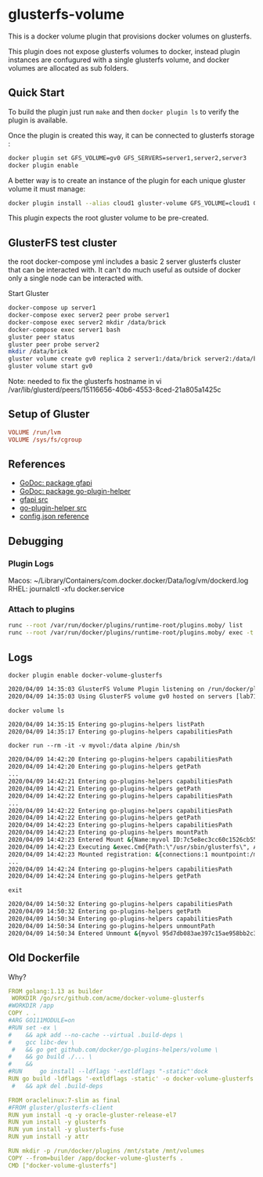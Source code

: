 # glusterfs-volume

This is a docker volume plugin that provisions docker volumes on glusterfs.

This plugin does not expose glusterfs volumes to docker, instead plugin instances are confugured with a single glusterfs volume, and docker volumes are allocated as sub folders.

## Quick Start

To build the plugin just run `make` and then `docker plugin ls` to verify the plugin is available.

Once the plugin is created this way, it can be connected to glusterfs storage :

```bash
docker plugin set GFS_VOLUME=gv0 GFS_SERVERS=server1,server2,server3
docker plugin enable
```

A better way is to create an instance of the plugin for each unique gluster volume it must manage:

```bash
docker plugin install --alias cloud1 gluster-volume GFS_VOLUME=cloud1 GFS_SERVERS=server1,server2,server3
```

This plugin expects the root gluster volume to be pre-created.


## GlusterFS test cluster

the root docker-compose yml includes a basic 2 server glusterfs cluster that can be interacted with. It can't do much useful as outside of docker only a single node can be interacted with.

Start Gluster

```bash
docker-compose up server1
docker-compose exec server2 peer probe server1
docker-compose exec server2 mkdir /data/brick
docker-compose exec server1 bash
gluster peer status
gluster peer probe server2
mkdir /data/brick
gluster volume create gv0 replica 2 server1:/data/brick server2:/data/brick
gluster volume start gv0
```

Note: needed to fix the glusterfs hostname in vi /var/lib/glusterd/peers/15116656-40b6-4553-8ced-21a805a1425c

## Setup of Gluster


```ini
VOLUME /run/lvm
VOLUME /sys/fs/cgroup
```

## References
* [GoDoc: package gfapi](https://godoc.org/github.com/gluster/gogfapi/gfapi)
* [GoDoc: package go-plugin-helper](https://godoc.org/github.com/docker/go-plugins-helpers/volume)
* [gfapi src](https://github.com/gluster/gogfapi)
* [go-plugin-helper src](https://github.com/docker/go-plugins-helpers)
* [config.json reference](https://docs.docker.com/engine/extend/config/)

## Debugging

### Plugin Logs

Macos: ~/Library/Containers/com.docker.docker/Data/log/vm/dockerd.log
RHEL: journalctl -xfu docker.service

### Attach to plugins

```bash
runc --root /var/run/docker/plugins/runtime-root/plugins.moby/ list
runc --root /var/run/docker/plugins/runtime-root/plugins.moby/ exec -t 5693b036ce049834b29fa7f00547dc6f89e626c5814987cb805f905dba5d5358 /bin/sh
```


## Logs

`docker plugin enable docker-volume-glusterfs`
```bash
2020/04/09 14:35:03 GlusterFS Volume Plugin listening on /run/docker/plugins/glusterfs.sock
2020/04/09 14:35:03 Using GlusterFS volume gv0 hosted on servers [lab717.mgsops.net lab718.mgsops.net lab719.mgsops.net]
```

`docker volume ls`
```bash
2020/04/09 14:35:15 Entering go-plugins-helpers listPath
2020/04/09 14:35:17 Entering go-plugins-helpers capabilitiesPath
```

`docker run --rm -it -v myvol:/data alpine /bin/sh`
```bash
2020/04/09 14:42:20 Entering go-plugins-helpers capabilitiesPath
2020/04/09 14:42:20 Entering go-plugins-helpers getPath
...
2020/04/09 14:42:21 Entering go-plugins-helpers capabilitiesPath
2020/04/09 14:42:21 Entering go-plugins-helpers getPath
2020/04/09 14:42:22 Entering go-plugins-helpers capabilitiesPath
...
2020/04/09 14:42:22 Entering go-plugins-helpers capabilitiesPath
2020/04/09 14:42:22 Entering go-plugins-helpers getPath
2020/04/09 14:42:23 Entering go-plugins-helpers capabilitiesPath
2020/04/09 14:42:23 Entering go-plugins-helpers mountPath
2020/04/09 14:42:23 Entered Mount &{Name:myvol ID:7c5e8ec3cc60c1526cb55d8857f8a29d38d070036ad99a9bd38e393f7ae24fdb}
2020/04/09 14:42:23 Executing &exec.Cmd{Path:\"/usr/sbin/glusterfs\", Args:[]string{\"glusterfs\", \"--volfile-server\", \"lab717.mgsops.net\", \"--volfile-server\", \"lab718.mgsops.net\", \"--volfile-server\", \"lab719.mgsops.net\", \"--volfile-id\", \"gv0\", \"--subdir-mount\", \"/myvol\", \"/mnt/volumes/myvol\"}, Env:[]string(nil), Dir:\"\", Stdin:io.Reader(nil), Stdout:io.Writer(nil), Stderr:io.Writer(nil), ExtraFiles:[]*os.File(nil), SysProcAttr:(*syscall.SysProcAttr)(nil), Process:(*os.Process)(nil), ProcessState:(*os.ProcessState)(nil), ctx:context.Context(nil), lookPathErr:error(nil), finished:false, childFiles:[]*os.File(nil), closeAfterStart:[]io.Closer(nil), closeAfterWait:[]io.Closer(nil), goroutine:[]func() error(nil), errch:(chan error)(nil), waitDone:(chan struct {})(nil)}
2020/04/09 14:42:23 Mounted registration: &{connections:1 mountpoint:/mnt/volumes/myvol ids:map[7c5e8ec3cc60c1526cb55d8857f8a29d38d070036ad99a9bd38e393f7ae24fdb:1]}
...
2020/04/09 14:42:24 Entering go-plugins-helpers capabilitiesPath
2020/04/09 14:42:24 Entering go-plugins-helpers getPath
```

`exit`
```bash
2020/04/09 14:50:32 Entering go-plugins-helpers capabilitiesPath
2020/04/09 14:50:32 Entering go-plugins-helpers getPath
2020/04/09 14:50:34 Entering go-plugins-helpers capabilitiesPath
2020/04/09 14:50:34 Entering go-plugins-helpers unmountPath
2020/04/09 14:50:34 Entered Unmount &{myvol 95d7db083ae397c15ae958bb2c35137b8ad0cd9738d3146bd85534f93e496f74}2020/04/09 14:50:34 Unmounting volume myvol with 0 clients
```

## Old Dockerfile 

Why?
```yaml
FROM golang:1.13 as builder
 WORKDIR /go/src/github.com/acme/docker-volume-glusterfs
#WORKDIR /app
COPY . .
#ARG GO111MODULE=on
#RUN set -ex \
#    && apk add --no-cache --virtual .build-deps \
#    gcc libc-dev \
 #   && go get github.com/docker/go-plugins-helpers/volume \
#    && go build ./... \
#    &&
#RUN     go install --ldflags '-extldflags "-static"'dock
RUN go build -ldflags '-extldflags -static' -o docker-volume-glusterfs
 #   && apk del .build-deps

FROM oraclelinux:7-slim as final
#FROM gluster/glusterfs-client
RUN yum install -q -y oracle-gluster-release-el7
RUN yum install -y glusterfs
RUN yum install -y glusterfs-fuse
RUN yum install -y attr

RUN mkdir -p /run/docker/plugins /mnt/state /mnt/volumes
COPY --from=builder /app/docker-volume-glusterfs .
CMD ["docker-volume-glusterfs"]
```